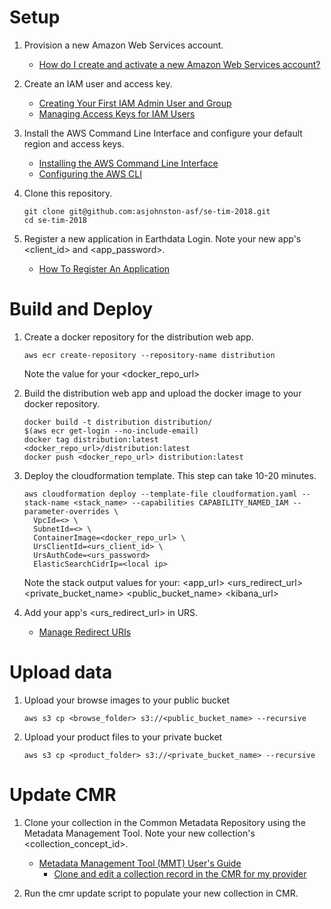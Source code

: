 # Setup

1. Provision a new Amazon Web Services account.

   - [How do I create and activate a new Amazon Web Services account?](https://aws.amazon.com/premiumsupport/knowledge-center/create-and-activate-aws-account/)

1. Create an IAM user and access key.

   - [Creating Your First IAM Admin User and Group](https://docs.aws.amazon.com/IAM/latest/UserGuide/getting-started_create-admin-group.html)
   - [Managing Access Keys for IAM Users](https://docs.aws.amazon.com/IAM/latest/UserGuide/id_credentials_access-keys.html)

1. Install the AWS Command Line Interface and configure your default region and access keys.

   - [Installing the AWS Command Line Interface](https://docs.aws.amazon.com/cli/latest/userguide/installing.html)
   - [Configuring the AWS CLI](https://docs.aws.amazon.com/cli/latest/userguide/cli-chap-getting-started.html)

1. Clone this repository.

   ```
   git clone git@github.com:asjohnston-asf/se-tim-2018.git
   cd se-tim-2018
   ```

1. Register a new application in Earthdata Login.  Note your new app's <client_id> and <app_password>.

   - [How To Register An Application](https://wiki.earthdata.nasa.gov/display/EL/How+To+Register+An+Application)

# Build and Deploy

1. Create a docker repository for the distribution web app.

   ```
   aws ecr create-repository --repository-name distribution
   ```

   Note the value for your <docker_repo_url>

1. Build the distribution web app and upload the docker image to your docker repository.

   ```
   docker build -t distribution distribution/
   $(aws ecr get-login --no-include-email)
   docker tag distribution:latest <docker_repo_url>/distribution:latest
   docker push <docker_repo_url> distribution:latest
   ```

1. Deploy the cloudformation template.  This step can take 10-20 minutes.

   ```
   aws cloudformation deploy --template-file cloudformation.yaml --stack-name <stack_name> --capabilities CAPABILITY_NAMED_IAM --parameter-overrides \
     VpcId=<> \
     SubnetId=<> \
     ContainerImage=<docker_repo_url> \
     UrsClientId=<urs_client_id> \
     UrsAuthCode=<urs_password>
     ElasticSearchCidrIp=<local ip>
   ```

   Note the stack output values for your:
     <app_url>
     <urs_redirect_url>
     <private_bucket_name>
     <public_bucket_name>
     <kibana_url>

1. Add your app's <urs_redirect_url> in URS.

   - [Manage Redirect URIs](https://developer.earthdata.nasa.gov/urs/urs-integration/how-to-register-an-application/manage-redirect-uris)

# Upload data

1. Upload your browse images to your public bucket

   ```
   aws s3 cp <browse_folder> s3://<public_bucket_name> --recursive
   ```

1. Upload your product files to your private bucket

   ```
   aws s3 cp <product_folder> s3://<private_bucket_name> --recursive
   ```

# Update CMR

1. Clone your collection in the Common Metadata Repository using the Metadata Management Tool.  Note your new collection's <collection_concept_id>.

   - [Metadata Management Tool (MMT) User's Guide](https://wiki.earthdata.nasa.gov/display/CMR/Metadata+Management+Tool+%28MMT%29+User%27s+Guide)
     - [Clone and edit a collection record in the CMR for my provider](https://wiki.earthdata.nasa.gov/display/CMR/Metadata+Management+Tool+%28MMT%29+User%27s+Guide#MetadataManagementTool(MMT)User'sGuide-CloneandeditacollectionrecordintheCMRformyprovider)

1. Run the cmr update script to populate your new collection in CMR.
